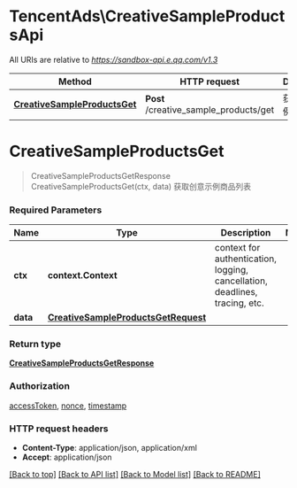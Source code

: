 # TencentAds\CreativeSampleProductsApi

All URIs are relative to *https://sandbox-api.e.qq.com/v1.3*

Method | HTTP request | Description
------------- | ------------- | -------------
[**CreativeSampleProductsGet**](CreativeSampleProductsApi.md#CreativeSampleProductsGet) | **Post** /creative_sample_products/get | 获取创意示例商品列表


# **CreativeSampleProductsGet**
> CreativeSampleProductsGetResponse CreativeSampleProductsGet(ctx, data)
获取创意示例商品列表

### Required Parameters

Name | Type | Description  | Notes
------------- | ------------- | ------------- | -------------
 **ctx** | **context.Context** | context for authentication, logging, cancellation, deadlines, tracing, etc.
  **data** | [**CreativeSampleProductsGetRequest**](CreativeSampleProductsGetRequest.md)|  | 

### Return type

[**CreativeSampleProductsGetResponse**](CreativeSampleProductsGetResponse.md)

### Authorization

[accessToken](../README.md#accessToken), [nonce](../README.md#nonce), [timestamp](../README.md#timestamp)

### HTTP request headers

 - **Content-Type**: application/json, application/xml
 - **Accept**: application/json

[[Back to top]](#) [[Back to API list]](../README.md#documentation-for-api-endpoints) [[Back to Model list]](../README.md#documentation-for-models) [[Back to README]](../README.md)

